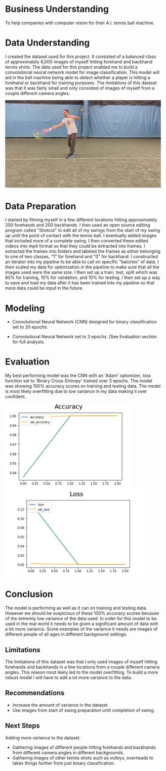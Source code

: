 # Business Understanding

To help companies with computer vision for their A.I. tennis ball machine.

# Data Understanding

I created the dataset used for this project. It consisted of a balanced class of approximately 6,000 images of myself hitting forehand and backhand tennis shots. The data used for this project enabled me to build a convolutional neural network model for image classification. This model will aid in the ball machine being able to detect whether a player is hitting a forehand or backhand for training purposes. The limitations of this dataset was that it was fairly small and only consisted of images of myself from a couple different camera angles.

![forehandshot](images/forehandvids_493.jpg)

# Data Preparation

   I started by filming myself in a few different locations hitting approximately 200 forehands and 200 backhands. I then used an open source editing program called "Shotcut" to edit all of my swings from the start of my swing up until the point of contact with the tennis ball. I eventually added images that included more of a complete swing. I then converted these edited videos into mp4 format so that they could be extracted into frames.
    I extracted the frames into folders and labeled the frames as either belonging to one of two classes, "1" for forehand and "0" for backhand. I constructed an iterator into my pipeline to be able to call on specific "batches" of data. I then scaled my data for optimization in the pipeline to make sure that all the images used were the same size.
    I then set up a train, test, split which was 80% for training, 10% for validation, and 10% for testing. I then set up a way to save and load my data after it has been trained into my pipeline so that more data could be input in the future.

# Modeling

- Convolutional Neural Network (CNN) designed for binary classification set to 20 epochs.

- Convolutional Neural Network set to 3 epochs. (See Evaluation section for full analysis.

# Evaluation

My best performing model was the CNN with an 'Adam' optomizer, loss function set to 'Binary Cross-Entropy' trained over 3 epochs. The model was showing 100% accuracy scores on training and testing data. The model is most likely overfitting due to low variance in my data making it over confident.

![accuracy](images/accuracy.png)
![loss](images/loss.png)


# Conclusion

The model is performing as well as it can on training and testing data. However we should be suspicious of these 100% accuracy scores because of the extremly low variance of the data used. In order for this model to be used in the real world it needs to be given a significant amount of data with a lot more variance. Some examples of the variance it needs are images of different people of all ages in different background settings.


## Limitations

The limitations of this dataset was that I only used images of myself hitting forehands and backhands in a few locations from a couple different camera angles. This reason most likely led to the model overfitting. To build a more robust model I will have to add a lot more variance to the data.

## Recommendations

- Increase the amount of variance in the dataset.
- Use images from start of swing preparation until completion of swing.

## Next Steps

Adding more variance to the dataset. 
- Gathering images of different people hitting forehands and backhands from different camera angles in different backgrounds.
- Gathering images of other tennis shots such as volleys, overheads to takes things further from just binary classification.


